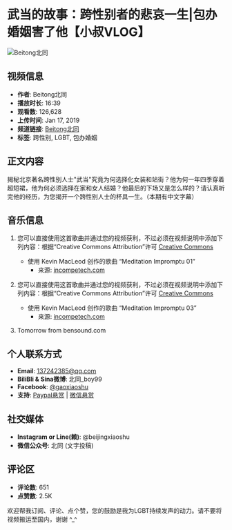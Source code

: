 # 武当的故事：跨性别者的悲哀一生|包办婚姻害了他【小叔VLOG】

![Beitong北同](https://i.ytimg.com/an/ZZsJB8-YBUQ-ZpvCF6HSVg/featured_channel.jpg?v=5a2ff41f)

## 视频信息
- **作者**: Beitong北同
- **播放时长**: 16:39
- **观看数**: 126,628
- **上传时间**: Jan 17, 2019
- **频道链接**: [Beitong北同](https://www.youtube.com/@beitong)
- **标签**: 跨性别, LGBT, 包办婚姻

## 正文内容
揭秘北京著名跨性别人士"武当"究竟为何选择化女装和站街？他为何一年四季穿着超短裙，他为何必须选择在家和女人结婚？他最后的下场又是怎么样的？请认真听完他的经历，为您揭开一个跨性别人士的杯具一生。（本期有中文字幕）

## 音乐信息
1. 您可以直接使用这首歌曲并通过您的视频获利，不过必须在视频说明中添加下列内容：根据“Creative Commons Attribution”许可 [Creative Commons](https://creativecommons.org/licenses/...)
   - 使用 Kevin MacLeod 创作的歌曲 “Meditation Impromptu 01”
     - 来源: [incompetech.com](http://incompetech.com/music/royalty-...)
   
2. 您可以直接使用这首歌曲并通过您的视频获利，不过必须在视频说明中添加下列内容：根据“Creative Commons Attribution”许可 [Creative Commons](https://creativecommons.org/licenses/...)
   - 使用 Kevin MacLeod 创作的歌曲 “Meditation Impromptu 03”
     - 来源: [incompetech.com](http://incompetech.com/music/royalty-...)

3. Tomorrow from bensound.com

## 个人联系方式
- **Email**: 137242385@qq.com
- **BiliBli & Sina微博**: 北同_boy99
- **Facebook**: [@gaoxiaoshu](https://www.facebook.com/gaoxiaoshu)
- **支持**: [Paypal悬赏](https://www.paypal.me/beitong) | [微信悬赏](http://boy99.cn/beitong)

## 社交媒体
- **Instagram or Line(赖)**: @beijingxiaoshu
- **微信公众号**: 北同 (文字投稿)

## 评论区
- **评论数**: 651
- **点赞数**: 2.5K

欢迎帮我订阅、评论、点个赞，您的鼓励是我为LGBT持续发声的动力。请不要将视频搬运至国内，谢谢 ^_^
<!-- tcd_original_link https://www.youtube.com/watch?v=qA4zVb8hHBM -->
